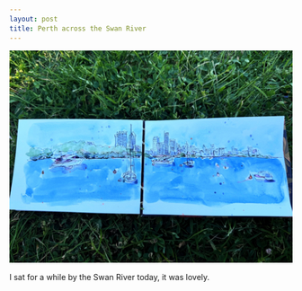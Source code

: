 ```yaml
---
layout: post
title: Perth across the Swan River
---
```

![GitHub Image](/images/riveredited.jpg)

I sat for a while by the Swan River today, it was lovely.

 
